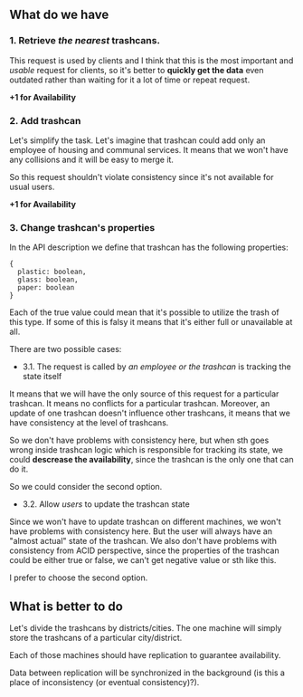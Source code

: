 ## What do we have

### 1. Retrieve *the nearest* trashcans.

This request is used by clients and I think that this is the most important and _usable_ request for clients,
so it's better to __quickly get the data__ even outdated rather than waiting for it a lot of time or repeat request.

__+1 for Availability__

### 2. Add trashcan

Let's simplify the task. Let's imagine that trashcan could add only an employee of housing and communal services.
It means that we won't have any collisions and it will be easy to merge it.

So this request shouldn't violate consistency since it's not available for usual users.

__+1 for Availability__

### 3. Change trashcan's properties

In the API description we define that trashcan has the following properties:

```
{
  plastic: boolean,
  glass: boolean,
  paper: boolean
}
```

Each of the true value could mean that it's possible to utilize the trash of this type. 
If some of this is falsy it means that it's either full or unavailable at all.

There are two possible  cases:

- 3.1. The request is called by _an employee or the trashcan_ is tracking the state itself

It means that we will have the only source of this request for a particular trashcan. It means no conflicts
for a particular trashcan. Moreover, an update of one trashcan doesn't influence other trashcans, 
it means that we have consistency at the level of trashcans.

So we don't have problems with consistency here, but when sth goes wrong inside trashcan logic
which is responsible for tracking its state, we could __descrease the availability__,
since the trashcan is the only one that can do it.

So we could consider the second option.

- 3.2. Allow _users_ to update the trashcan state

Since we won't have to update trashcan on different machines, we won't have problems with consistency here.
But the user will always have an "almost actual" state of the trashcan.
We also don't have problems with consistency from ACID perspective, since the properties of the trashcan could be either true or false, we can't get negative value or sth like this.

I prefer to choose the second option.

##  What is better to do

Let's divide the trashcans by districts/cities. The one machine will simply store the trashcans of a particular city/district.

Each of those machines should have replication to guarantee availability.

Data between replication will be synchronized in the background (is this a place of inconsistency (or eventual consistency)?).